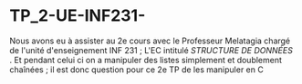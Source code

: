 # TP_2-UE-INF231-
Nous avons eu à assister au 2e cours avec le Professeur Melatagia chargé de l'unité d'enseignement INF 231 ; L'EC intitulé *STRUCTURE DE DONNÉES* . Et pendant celui ci on a manipuler des listes simplement et doublement chaînées ; il est donc question pour ce 2e TP de les manipuler en C

